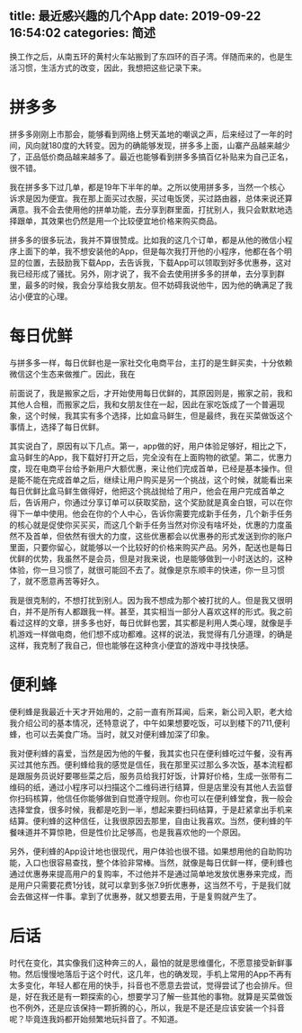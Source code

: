 title: 最近感兴趣的几个App
date: 2019-09-22 16:54:02
categories: 简述
  --- 


换工作之后，从南五环的黄村火车站搬到了东四环的百子湾。伴随而来的，也是生活习惯，生活方式的改变，因此，我想把这些记录下来。

# 拼多多

拼多多刚刚上市那会，能够看到网络上劈天盖地的嘲讽之声，后来经过了一年的时间，风向就180度的大转变。因为的确能够发现，拼多多上面，山寨产品越来越少了，正品低价商品越来越多了。最近也能够看到拼多多搞百亿补贴来为自己正名，很不错。

我在拼多多下过几单，都是19年下半年的单。之所以使用拼多多，当然一个核心诉求是因为便宜。我在那上面买过衣服，买过电饭煲，买过路由器，总体来说还算满意。我不会去使用他的拼单功能，去分享到群里面，打扰别人，我只会默默地选择跟单，其效果也仍然是用一个比较便宜地价格来购买商品。

拼多多的很多玩法，我并不算很赞成。比如我的这几个订单，都是从他的微信小程序上面下的单，我不想安装他的App，但是每次我打开他的小程序，他都在各个明显的位置，去鼓励我下载App，去告诉我，下载App可以领取到好多优惠券，这对我已经形成了骚扰。另外，刚才说了，我不会去使用拼多多的拼单，去分享到群里，最多的时候，我会分享给我女朋友。但不妨碍我说他牛，因为他的确满足了我沾小便宜的心理。

# 每日优鲜

与拼多多一样，每日优鲜也是一家社交化电商平台，主打的是生鲜买卖，十分依赖微信这个生态来做推广。因此，我在

前面说了，我是搬家之后，才开始使用每日优鲜的，其原因则是，搬家之前，我和其他人合租，而搬家之后，我和女朋友住在一起，因此在家吃饭成了一个普遍现象，这个时候，我其实有多个选择，比如盒马鲜生，但是最终，我在买菜做饭这个事情上，选择了每日优鲜。

其实说白了，原因有以下几点。第一，app做的好，用户体验足够好，相比之下，盒马鲜生的App，我下载好打开之后，完全没有在上面购物的欲望。第二，优惠力度，现在电商平台给予新用户大额优惠，来让他们完成首单，已经是基本操作。但是能不能在完成首单之后，继续让用户购买是另一个挑战，这个时候，就能看出来每日优鲜比盒马鲜生做得好，他把这个挑战抛给了用户，他会在用户完成首单之后，告诉用户，你通过分享订单可以获取奖励，这个奖励就是真金白银，可以在你得下一单中使用。他会在你的个人中心，告诉你需要完成新手任务，几个新手任务的核心就是促使你买买买，而这几个新手任务当然对你没有啥坏处，优惠的力度虽然不及首单，但依然有很大的力度，这些优惠都会以优惠券的形式发送到你的账户里面，只要你留心，就能够以一个比较好的价格来购买产品。另外，配送也是每日优鲜的优势，我虽然不是会员，但是对我来说，也是能够做到一小时送达的，这种体验，你一旦习惯了，就很可能回不去了。就像是京东顺丰的快递，你一旦习惯了，就不愿意再苦等好久。

我是很克制的，不想打扰到别人。因为我不想成为那个被打扰的人。但是我又很明白，并不是所有人都跟我一样。甚至，其实相当一部分人喜欢这样的形式。我之前看过这样的文章，拼多多也好，每日优鲜也罢，其实都是利用人类心理，就像是手机游戏一样做电商，他们想不成功都难。这样的说法，我觉得有几分道理，的确是这样，我克制了我自己，但也能够在这种贪小便宜的游戏中寻找快感。

# 便利蜂

便利蜂是我最近十天才开始用的，之前一直有所耳闻，后来，新公司入职，老大给我介绍公司的基本情况，还特意说了，中午如果想要吃饭，可以到楼下的711,便利蜂，也可以去美食广场。当时，就又对便利蜂加深了印象。

我对便利蜂的喜爱，当然是因为他的午餐，我其实也只在便利蜂吃过午餐，没有再买过其他东西。便利蜂给我的感觉是信任，我在那里买过那么多次饭，基本流程都是跟服务员说好要哪些菜之后，服务员给我打好饭，计算好价格，生成一张带有二维码的纸，通过小程序可以扫描这个二维码进行结算，但是店里没有其他人去监督你扫码核算，他信任你能够做到自觉遵守规则。你也可以在便利蜂堂食，我一般会选择堂食，很多时候，我都是吃到一半，想起来要扫码结算，于是赶紧拿出手机来结算。便利蜂的这种信任，让我很原因去那里，自由让我喜欢。当然，便利蜂的午餐味道并不算惊艳，但是性价比足够高，也是我喜欢他的一个原因。

另外，便利蜂的App设计地也很现代，用户体验也很不错。如果想用他的自助购功能，入口也很容易查找，整个体验非常棒。当然，就像是每日优鲜一样，便利蜂也通过优惠券来提高用户的复购率，不过他并不是通过简单地发放优惠券来完成，而是用户只需要花费1分钱，就可以拿到多张7.9折优惠券，这当然不亏，于是我们就会去做这样一件事。拿到了优惠券，就又想要去用，于是复购就产生了。

# 后话

时代在变化，其实像我们这种奔三的人，最怕的就是思维僵化，不愿意接受新鲜事物。然后慢慢地落后于这个时代，这几年，也的确发现，手机上常用的App不再有太多变化，年轻人都在用的快手，抖音也不愿意去尝试，觉得尝试了也会排斥。但是，好在我还是有一颗探索的心，想要学习了解一些其他的事物。就算是买菜做饭也不例外，还是应该保持一颗折腾的心，所以，我是不是还是应该安装一个抖音呢？毕竟连我妈都开始频繁地玩抖音了。不知道。

